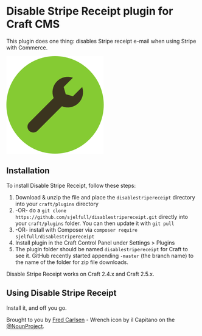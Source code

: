 # Disable Stripe Receipt plugin for Craft CMS

This plugin does one thing: disables Stripe receipt e-mail when using Stripe with Commerce.

![Icon](resources/icon.png)

## Installation

To install Disable Stripe Receipt, follow these steps:

1. Download & unzip the file and place the `disablestripereceipt` directory into your `craft/plugins` directory
2.  -OR- do a `git clone https://github.com/sjelfull/disablestripereceipt.git` directly into your `craft/plugins` folder.  You can then update it with `git pull`
3.  -OR- install with Composer via `composer require sjelfull/disablestripereceipt`
4. Install plugin in the Craft Control Panel under Settings > Plugins
5. The plugin folder should be named `disablestripereceipt` for Craft to see it.  GitHub recently started appending `-master` (the branch name) to the name of the folder for zip file downloads.

Disable Stripe Receipt works on Craft 2.4.x and Craft 2.5.x.

## Using Disable Stripe Receipt

Install it, and off you go.

Brought to you by [Fred Carlsen](https://superbig.co) - Wrench icon by il Capitano on the [@NounProject](https://thenounproject.com/term/wrench/889289).
